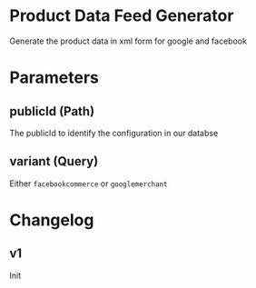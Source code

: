 # Product Data Feed Generator

Generate the product data in xml form for google and facebook


# Parameters

## publicId (Path)

The publicId to identify the configuration in our databse

## variant (Query)

Either `facebookcommerce` or `googlemerchant`

# Changelog

## v1

Init
